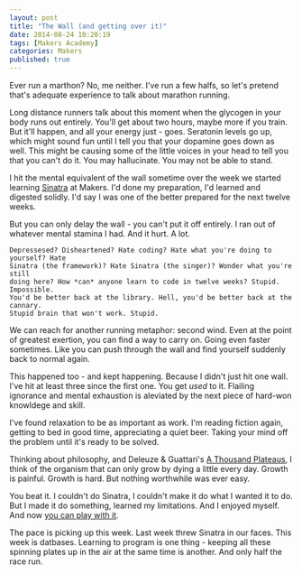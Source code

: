 ```yaml
---
layout: post
title: "The Wall (and getting over it)"
date: 2014-08-24 10:20:19
tags: [Makers Academy]
categories: Makers
published: true
---
```


Ever run a marthon? No, me neither. I've run a few halfs, so let's pretend
that's adequate experience to talk about marathon running.

Long distance runners talk about this moment when the glycogen in your body runs
out entirely. You'll get about two hours, maybe more if you train. But it'll
happen, and all your energy just - goes. Seratonin levels go up, which might
sound fun until I tell you that your dopamine goes down as well. This might be
causing some of the little voices in your head to tell you that you can't do
it. You may hallucinate. You may not be able to stand.

I hit the mental equivalent of the wall sometime over the week we started
learning [Sinatra](http://www.sinatrarb.com/) at Makers. I'd done my preparation,
I'd learned and digested solidly. I'd say I was one of the better prepared for
the next twelve weeks.

But you can only delay the wall - you can't put it off entirely. I ran out of
whatever mental stamina I had. And it hurt. A lot.

	Depressesed? Disheartened? Hate coding? Hate what you're doing to yourself? Hate
	Sinatra (the framework)? Hate Sinatra (the singer)? Wonder what you're still
	doing here? How *can* anyone learn to code in twelve weeks? Stupid. Impossible.
	You'd be better back at the library. Hell, you'd be better back at the cannary.
	Stupid brain that won't work. Stupid.

We can reach for another running metaphor: second wind. Even at the point of
greatest exertion, you can find a way to carry on. Going even faster sometimes.
Like you can push through the wall and find yourself suddenly back to normal
again.

This happened too - and kept happening. Because I didn't just hit one wall. I've
hit at least three since the first one. You get *used* to it. Flailing ignorance
and mental exhaustion is aleviated by the next piece of hard-won knowldege and
skill.

I've found relaxation to be as important as work. I'm reading fiction again,
getting to bed in good time, appreciating a quiet beer. Taking your mind off the
problem until it's ready to be solved.

Thinking about philosophy, and Deleuze & Guattari's [A Thousand
Plateaus](http://en.wikipedia.org/wiki/A_Thousand_Plateaus), I think of the
organism that can only grow by dying a little every day. Growth is painful.
Growth is hard. But nothing worthwhile was ever easy.

You beat it. I couldn't do Sinatra, I couldn't make it do what I wanted it to
do. But I made it do something, learned my limitations. And I enjoyed myself.
And now [you can play with it](http://rpssd.gypsydave5.com/).

The pace is picking up this week. Last week threw Sinatra in our faces. This
week is datbases. Learning to program is one thing - keeping all these spinning
plates up in the air at the same time is another. And only half the race run.
